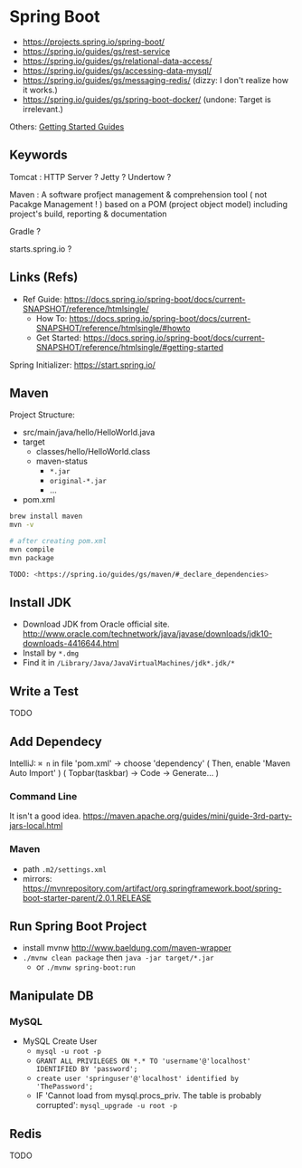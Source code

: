 # Spring Boot

- <https://projects.spring.io/spring-boot/>
- <https://spring.io/guides/gs/rest-service>
- <https://spring.io/guides/gs/relational-data-access/>
- <https://spring.io/guides/gs/accessing-data-mysql/>
- <https://spring.io/guides/gs/messaging-redis/>
    (dizzy: I don't realize how it works.)
- <https://spring.io/guides/gs/spring-boot-docker/>
    (undone: Target is irrelevant.)

Others: [Getting Started Guides](https://spring.io/guides)

## Keywords

Tomcat : HTTP Server ?
Jetty ?
Undertow ?

Maven : A software profject management & comprehension tool ( not Pacakge Management ! )
    based on a POM (project object model)
    including project's build, reporting & documentation

Gradle ?

starts.spring.io ?

## Links (Refs)

- Ref Guide: https://docs.spring.io/spring-boot/docs/current-SNAPSHOT/reference/htmlsingle/
    - How To: https://docs.spring.io/spring-boot/docs/current-SNAPSHOT/reference/htmlsingle/#howto
    - Get Started: https://docs.spring.io/spring-boot/docs/current-SNAPSHOT/reference/htmlsingle/#getting-started

Spring Initializer: https://start.spring.io/

## Maven

Project Structure:

- src/main/java/hello/HelloWorld.java
- target
    - classes/hello/HelloWorld.class
    - maven-status
        - `*.jar`
        - `original-*.jar`
        - ...
- pom.xml

``` sh
brew install maven
mvn -v

# after creating pom.xml
mvn compile
mvn package

TODO: <https://spring.io/guides/gs/maven/#_declare_dependencies>
```

## Install JDK

- Download JDK from Oracle official site.
    <http://www.oracle.com/technetwork/java/javase/downloads/jdk10-downloads-4416644.html>
- Install by `*.dmg`
- Find it in `/Library/Java/JavaVirtualMachines/jdk*.jdk/*`

## Write a Test

TODO

## Add Dependecy

IntelliJ: `⌘ n` in file 'pom.xml' -> choose 'dependency'
( Then, enable 'Maven Auto Import' )
( Topbar(taskbar) -> Code -> Generate… )

### Command Line

It isn't a good idea.
<https://maven.apache.org/guides/mini/guide-3rd-party-jars-local.html>

### Maven

- path `.m2/settings.xml`
- mirrors: <https://mvnrepository.com/artifact/org.springframework.boot/spring-boot-starter-parent/2.0.1.RELEASE>

## Run Spring Boot Project

- install mvnw <http://www.baeldung.com/maven-wrapper>
- `./mvnw clean package` then `java -jar target/*.jar`
    - or `./mvnw spring-boot:run`

## Manipulate DB

### MySQL

- MySQL Create User
    - `mysql -u root -p`
    - `GRANT ALL PRIVILEGES ON *.* TO 'username'@'localhost' IDENTIFIED BY 'password';`
    - `create user 'springuser'@'localhost' identified by 'ThePassword';`
    - IF 'Cannot load from mysql.procs_priv. The table is probably corrupted': `mysql_upgrade -u root -p`

## Redis

TODO

